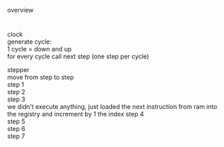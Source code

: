overview
#

clock    
generate cycle:    
  1 cycle = down and up   
  for every cycle call next step   (one step per cycle)

stepper    
  move from step to step    
  step 1     
  step 2    
  step 3     
      we didn't execute anything, just loaded the next instruction from ram into the registry and increment by 1 the index
  step 4    
  step 5    
  step 6    
  step 7    
